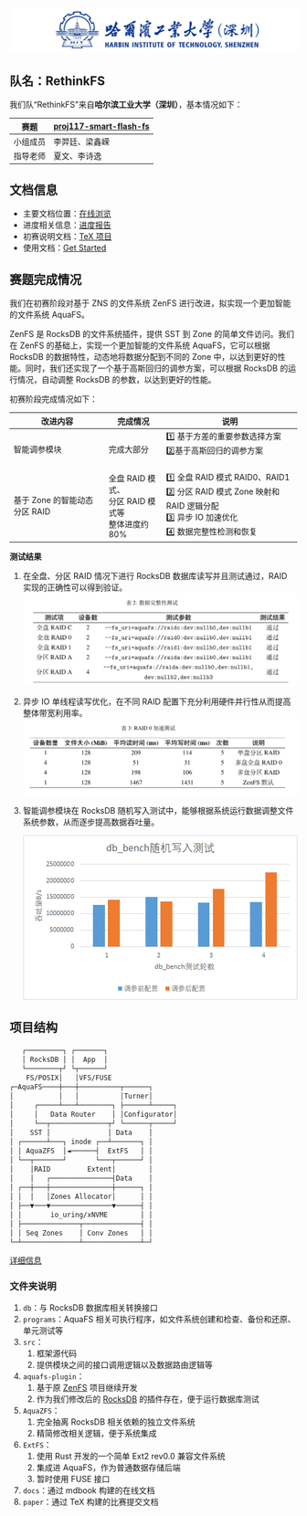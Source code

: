 ![0.学校logo](README.assets/0.学校logo.jpg)

## 队名：RethinkFS

我们队“RethinkFS”来自**哈尔滨工业大学（深圳）**，基本情况如下：


| 赛题     | [proj117-smart-flash-fs](https://github.com/oscomp/proj117-smart-flash-fs) |
| ---------- | ---------------------------------------------------------------------------- |
| 小组成员 | 李羿廷、梁鑫嵘                                                             |
| 指导老师 | 夏文、李诗逸                                                               |

## 文档信息

- 主要文档位置：[在线浏览](https://rethinkfs.github.io/docs/)
- 进度相关信息：[进度报告](https://rethinkfs.github.io/docs/%E8%BF%9B%E5%BA%A6%E6%8A%A5%E5%91%8A/index.html)
- 初赛说明文档：[TeX 项目](https://github.com/RethinkFS/paper)
- 使用文档：[Get Started](https://rethinkfs.github.io/docs/%E4%BD%BF%E7%94%A8%E6%96%87%E6%A1%A3/GetStarted.html)

## 赛题完成情况

我们在初赛阶段对基于 ZNS 的文件系统 ZenFS 进行改进，拟实现一个更加智能的文件系统 AquaFS。

ZenFS 是 RocksDB 的文件系统插件，提供 SST 到 Zone 的简单文件访问。我们在 ZenFS 的基础上，实现一个更加智能的文件系统 AquaFS，它可以根据 RocksDB 的数据特性，动态地将数据分配到不同的 Zone 中，以达到更好的性能。同时，我们还实现了一个基于高斯回归的调参方案，可以根据 RocksDB 的运行情况，自动调整 RocksDB 的参数，以达到更好的性能。

初赛阶段完成情况如下：


| 改进内容                  | 完成情况                                                  | 说明                                                                                                                                                                                                                                                         |
| --------------------------- | ----------------------------------------------------------- | -------------------------------------------------------------------------------------------------------------------------------------------------------------------------------------------------------------------------------------------------------------- |
| 智能调参模块              | 完成大部分                                                | 1️⃣ 基于方差的重要参数选择方案<br />2️⃣基于高斯回归的调参方案<br /><br />                                                                                                                                                                                |
| 基于 Zone 的智能动态分区 RAID | 全盘 RAID 模式、<br />分区 RAID 模式等<br />整体进度约80% | 1️⃣ 全盘 RAID 模式 RAID0、RAID1<br/>2️⃣ 分区 RAID 模式 Zone 映射和 RAID 逻辑分配<br />3️⃣ 异步 IO 加速优化<br />4️⃣ 数据完整性检测和恢复<br /> |

**测试结果**

1. 在全盘、分区 RAID 情况下进行 RocksDB 数据库读写并且测试通过，RAID 实现的正确性可以得到验证。![image-20230606174006470](README.assets/image-20230606174006470.png)

2. 异步 IO 单线程读写优化，在不同 RAID 配置下充分利用硬件并行性从而提高整体带宽利用率。![image-20230606174018365](README.assets/image-20230606174018365.png)

3. 智能调参模块在 RocksDB 随机写入测试中，能够根据系统运行数据调整文件系统参数，从而逐步提高数据吞吐量。

   ![image-20230606205147872](README.assets/image-20230606205147872.png)

## 项目结构

```
   ┌─────────┐ ┌───────┐
   │ RocksDB │ │  App  │
   └────────┬┘ └┬──────┘
    FS/POSIX│   │VFS/FUSE
┌─AquaFS────┼───┼──────────┬──────┐
│           │   │          │Turner│
│     ┌─────┴───┴────────┐ ├──────┴─────┐
│     │   Data Router    │ │Configurator│
│     └──┬──────────────┬┘ └──────┬─────┘
│    SST │              │ Data    │
│ ┌──────┴───┐ inode ┌──┴───────┐ │
│ │ AquaZFS  │◄──────┤  ExtFS   │ │
│ └──┬───────┘       └───┬──────┘ │
│    │RAID         Extent│        │
│    │   ┌───────────────┤Data    │
│ ┌──┼───┼───────────────┼──────┐ │
│ │  │   │Zones Allocator│      │ │
│ ├──▼───▼───────────────▼──────┤ │
│ │       io_uring/xNVME        │ │
│ ├──────────────┬──────────────┤ │
│ │ Seq Zones    │ Conv Zones   │ │
└─┴──────────────┴──────────────┴─┘
```

[详细信息](https://rethinkfs.github.io/docs/%E7%A0%94%E7%A9%B6%E6%96%B9%E5%90%91/%E6%95%B4%E4%BD%93%E6%9E%B6%E6%9E%84.html)

### 文件夹说明

1. `db`：与 RocksDB 数据库相关转换接口
2. `programs`：AquaFS 相关可执行程序，如文件系统创建和检查、备份和还原、单元测试等
3. `src`：
   1. 框架源代码
   2. 提供模块之间的接口调用逻辑以及数据路由逻辑等
4. `aquafs-plugin`：
   1. 基于原 [ZenFS](https://github.com/westerndigitalcorporation/zenfs) 项目继续开发
   2. 作为我们修改后的 [RocksDB](https://github.com/RethinkFS/rocksdb) 的插件存在，便于运行数据库测试
5. `AquaZFS`：
   1. 完全抽离 RocksDB 相关依赖的独立文件系统
   2. 精简修改相关逻辑，便于系统集成
6. `ExtFS`：
   1. 使用 Rust 开发的一个简单 Ext2 rev0.0 兼容文件系统
   2. 集成进 AquaFS，作为普通数据存储后端
   3. 暂时使用 FUSE 接口
7. `docs`：通过 mdbook 构建的在线文档
8. `paper`：通过 TeX 构建的比赛提交文档
